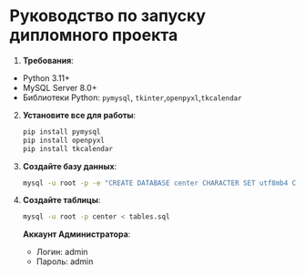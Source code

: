 # Руководство по запуску дипломного проекта

1. **Требования**:
- Python 3.11+ 
- MySQL Server 8.0+ 
- Библиотеки Python: `pymysql`, `tkinter`,`openpyxl`,`tkcalendar`

2. **Установите все для работы**:
     ```bash
    pip install pymysql
    pip install openpyxl 
    pip install tkcalendar 
     ```

3. **Создайте базу данных**:

     ```bash
    mysql -u root -p -e "CREATE DATABASE center CHARACTER SET utf8mb4 COLLATE utf8mb4_unicode_ci;"
     ```

4. **Создайте таблицы**:
     ```bash
    mysql -u root -p center < tables.sql
     ```

   **Аккаунт Администратора**:
   - Логин: admin
   - Пароль: admin